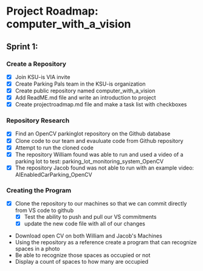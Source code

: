 # Project Roadmap: computer_with_a_vision



## Sprint 1:

### Create a Repository
- [x] Join KSU-is VIA invite
- [x] Create Parking Pals team in the KSU-is organization
- [x] Create public repository named computer_with_a_vision
- [x] Add ReadME.md file and write an introduction to project
- [x] Create projectroadmap.md file and make a task list with checkboxes

### Repository Research
- [x] Find an OpenCV parkinglot repository on the Github database
- [x] Clone code to our team and evauluate code from Github repository 
- [x] Attempt to run the cloned code 
 - [x] The repository William found was able to run and used a video of a parking lot to test: parking_lot_monitoring_system_OpenCV
 - [x] The repository Jacob found was not able to run with an example video: AIEnabledCarParking_OpenCV
### Creating the Program  
- [x] Clone the repository to our machines so that we can commit directly from VS code to github
    - [x] Test the ability to push and pull our VS commitments 
    - [x] update the new code file with all of our changes
- Download open CV on both William and Jacob's Machines
- Using the repository as a reference create a program that can recognize spaces in a photo
- Be able to recognize those spaces as occupied or not
- Display a count of spaces to how many are occupied

